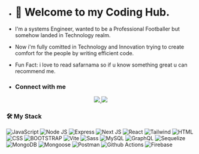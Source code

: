 - # 👋 Welcome to my Coding Hub.
- I'm a systems Engineer, wanted to be a Professional Footballer but somehow landed in Technology realm.
- Now i'm fully comitted in Technology and Innovation trying to create comfort for the people by writing efficient code.
- Fun Fact: i love to read safarnama so if u know something great u can recommend me.

 - ### Connect with me
  <p align="center">
 <a href="https://www.linkedin.com/in/haseeb-ahmad-640b81213/">
  <img src="https://img.shields.io/badge/linkedin-Haseeb%20Ahmad-blue?style=flat-square&logo=linkedin">
 </a>
 <a href="mailto:haseebahmad0027@gmail.com">
  <img src="https://img.shields.io/badge/Email-haseebahmad0027%40gmail.com-red?style=flat-square&logo=gmail&logoColor=white">
 </a>
</p>


 ### 🛠️ My Stack
<!-- https://github.com/simple-icons/simple-icons/blob/develop/slugs.md -->
![JavaScript](https://img.shields.io/badge/-JavaScript-black?style=flat-square&logo=javascript) 
![Node JS](https://img.shields.io/badge/-Node_JS-black?style=for-the-badge&logo=nodedotjs) 
![Express](https://img.shields.io/badge/-Express-black?style=flat-square&logo=express) 
![Next JS](https://img.shields.io/badge/-Next_JS-black?style=for-the-badge&logo=nextdotjs) 
![React](https://img.shields.io/badge/-React%20JS-black?style=flat-square&logo=react)
![Tailwind](https://img.shields.io/badge/-Tailwind%20CSS-black?style=flat-square&logo=tailwindcss)
![HTML](https://img.shields.io/badge/-HTML-black?style=flat-square&logo=html) 
![CSS](https://img.shields.io/badge/-CSS-black?style=flat-square&logo=css) 
![BOOTSTRAP](https://img.shields.io/badge/-Bootstrap-black?style=flat-square&logo=bootstrap) 
![Vite](https://img.shields.io/badge/-Vite-black?style=flat-square&logo=vite) 
![Sass](https://img.shields.io/badge/-Sass-black?style=flat-square&logo=sass)
![MySQL](https://img.shields.io/badge/-MySQL-black?style=flat-square&logo=mysql)
![GraphQL](https://img.shields.io/badge/-Graph%20QL-black?style=flat-square&logo=graphq) 
![Sequelize](https://img.shields.io/badge/-Sequelize-black?style=flat-square&logo=sequelize)
![MongoDB](https://img.shields.io/badge/-MongoDB-black?style=flat-square&logo=mongodb)
![Mongoose](https://img.shields.io/badge/-Mongoose-black?style=flat-square&logo=mongoose)
![Postman](https://img.shields.io/badge/-Postman-black?style=flat-square&logo=postman)
![Github Actions](https://img.shields.io/badge/-GitHub%20Actions-black?style=flat-square&logo=githubactions)
![Firebase](https://img.shields.io/badge/-Firebase-black?style=flat-square&logo=firebase) 



<!---
Haseeb-Ahmad10/Haseeb-Ahmad10 is a ✨ special ✨ repository because its `README.md` (this file) appears on your GitHub profile.
You can click the Preview link to take a look at your changes.
--->
